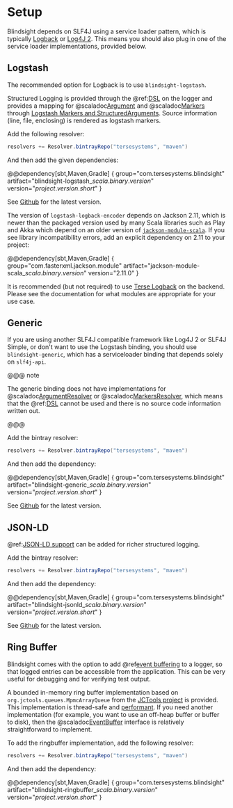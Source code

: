 # Setup

Blindsight depends on SLF4J using a service loader pattern, which is typically [Logback](http://logback.qos.ch/) or [Log4J 2](https://logging.apache.org/log4j/2.x/).  This means you should also plug in one of the service loader implementations, provided below.

## Logstash

The recommended option for Logback is to use `blindsight-logstash`.

Structured Logging is provided through the @ref:[DSL](../usage/dsl.md) on the logger and provides a mapping for @scaladoc[Argument](com.tersesystems.blindsight.Argument) and @scaladoc[Markers](com.tersesystems.blindsight.Markers) through [Logstash Markers and StructuredArguments](https://github.com/logstash/logstash-logback-encoder#event-specific-custom-fields).  Source information (line, file, enclosing) is rendered as logstash markers.

Add the following resolver:

```scala
resolvers += Resolver.bintrayRepo("tersesystems", "maven")
```

And then add the given dependencies:

@@dependency[sbt,Maven,Gradle] {
group="com.tersesystems.blindsight"
artifact="blindsight-logstash_$scala.binary.version$"
version="$project.version.short$"
}

See [Github](https://github.com/tersesystems/blindsight#blindsight) for the latest version.

The version of `logstash-logback-encoder` depends on Jackson 2.11, which is newer than the packaged version used by many Scala libraries such as Play and Akka which depend on an older version of [`jackson-module-scala`](https://github.com/FasterXML/jackson-module-scala).  If you see library incompatibility errors, add an explicit dependency on 2.11 to your project:

@@dependency[sbt,Maven,Gradle] {
group="com.fasterxml.jackson.module"
artifact="jackson-module-scala_$scala.binary.version$"
version="2.11.0"
}

It is recommended (but not required) to use [Terse Logback](https://tersesystems.github.io/terse-logback/) on the backend.  Please see the documentation for what modules are appropriate for your use case.

## Generic

If you are using another SLF4J compatible framework like Log4J 2 or SLF4J Simple, or don't want to use the Logstash binding, you should use `blindsight-generic`, which has a serviceloader binding that depends solely on `slf4j-api`.

@@@ note

The generic binding does not have implementations for @scaladoc[ArgumentResolver](com.tersesystems.blindsight.ArgumentResolver) or @scaladoc[MarkersResolver](com.tersesystems.blindsight.MarkersResolver), which means that the @ref:[DSL](../usage/dsl.md) cannot be used and there is no source code information written out.

@@@

Add the bintray resolver:

```scala
resolvers += Resolver.bintrayRepo("tersesystems", "maven")
```

And then add the dependency:

@@dependency[sbt,Maven,Gradle] {
group="com.tersesystems.blindsight"
artifact="blindsight-generic_$scala.binary.version$"
version="$project.version.short$"
}

See [Github](https://github.com/tersesystems/blindsight#blindsight) for the latest version.


## JSON-LD

@ref:[JSON-LD support](../usage/jsonld.md) can be added for richer structured logging.

Add the bintray resolver:

```scala
resolvers += Resolver.bintrayRepo("tersesystems", "maven")
```

And then add the dependency:

@@dependency[sbt,Maven,Gradle] {
group="com.tersesystems.blindsight"
artifact="blindsight-jsonld_$scala.binary.version$"
version="$project.version.short$"
}

See [Github](https://github.com/tersesystems/blindsight#blindsight) for the latest version.

## Ring Buffer

Blindsight comes with the option to add @ref[event buffering](../usage/buffer.md) to a logger, so that logged entries can be accessible from the application.  This can be very useful for debugging and for verifying test output.

A bounded in-memory ring buffer implementation based on `org.jctools.queues.MpmcArrayQueue` from the [JCTools project](https://jctools.github.io/JCTools/) is provided.  This implementation is thread-safe and [performant](http://psy-lob-saw.blogspot.com/p/lock-free-queues.html).  If you need another implementation (for example, you want to use an off-heap buffer or buffer to disk), then the @scaladoc[EventBuffer](com.tersesystems.blindsight.EventBuffer) interface is relatively straightforward to implement.

To add the ringbuffer implementation, add the following resolver:

```scala
resolvers += Resolver.bintrayRepo("tersesystems", "maven")
```

And then add the dependency:

@@dependency[sbt,Maven,Gradle] {
group="com.tersesystems.blindsight"
artifact="blindsight-ringbuffer_$scala.binary.version$"
version="$project.version.short$"
}
